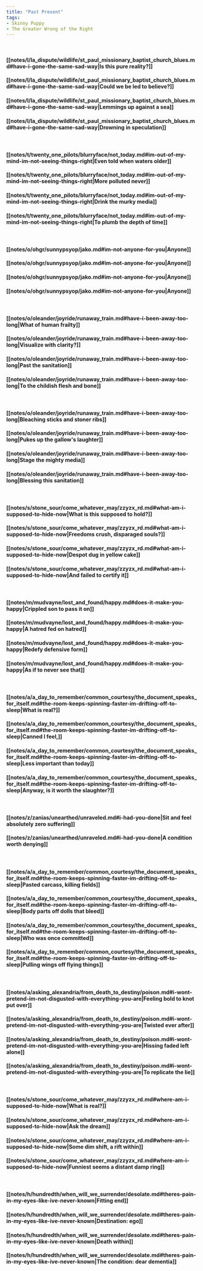 ```yaml
---
title: "Past Present"
tags:
- Skinny Puppy
- The Greater Wrong of the Right
---
```

&nbsp;
#### [[notes/l/la_dispute/wildlife/st_paul_missionary_baptist_church_blues.md#have-i-gone-the-same-sad-way|Is this pure reality?]]
#### [[notes/l/la_dispute/wildlife/st_paul_missionary_baptist_church_blues.md#have-i-gone-the-same-sad-way|Could we be led to believe?]]
#### [[notes/l/la_dispute/wildlife/st_paul_missionary_baptist_church_blues.md#have-i-gone-the-same-sad-way|Lemmings up against a sea]]
#### [[notes/l/la_dispute/wildlife/st_paul_missionary_baptist_church_blues.md#have-i-gone-the-same-sad-way|Drowning in speculation]]
&nbsp;
#### [[notes/t/twenty_one_pilots/blurryface/not_today.md#im-out-of-my-mind-im-not-seeing-things-right|Even told when waters older]]
#### [[notes/t/twenty_one_pilots/blurryface/not_today.md#im-out-of-my-mind-im-not-seeing-things-right|More polluted never]]
#### [[notes/t/twenty_one_pilots/blurryface/not_today.md#im-out-of-my-mind-im-not-seeing-things-right|Drink the murky media]]
#### [[notes/t/twenty_one_pilots/blurryface/not_today.md#im-out-of-my-mind-im-not-seeing-things-right|To plumb the depth of time]]
&nbsp;
#### [[notes/o/ohgr/sunnypsyop/jako.md#im-not-anyone-for-you|Anyone]]
#### [[notes/o/ohgr/sunnypsyop/jako.md#im-not-anyone-for-you|Anyone]]
#### [[notes/o/ohgr/sunnypsyop/jako.md#im-not-anyone-for-you|Anyone]]
#### [[notes/o/ohgr/sunnypsyop/jako.md#im-not-anyone-for-you|Anyone]]
&nbsp;
#### [[notes/o/oleander/joyride/runaway_train.md#have-i-been-away-too-long|What of human frailty]]
#### [[notes/o/oleander/joyride/runaway_train.md#have-i-been-away-too-long|Visualize with clarity?]]
#### [[notes/o/oleander/joyride/runaway_train.md#have-i-been-away-too-long|Past the sanitation]]
#### [[notes/o/oleander/joyride/runaway_train.md#have-i-been-away-too-long|To the childish flesh and bone]]
&nbsp;
#### [[notes/o/oleander/joyride/runaway_train.md#have-i-been-away-too-long|Bleaching sticks and stoner ribs]]
#### [[notes/o/oleander/joyride/runaway_train.md#have-i-been-away-too-long|Pukes up the gallow's laughter]]
#### [[notes/o/oleander/joyride/runaway_train.md#have-i-been-away-too-long|Stage the mighty media]]
#### [[notes/o/oleander/joyride/runaway_train.md#have-i-been-away-too-long|Blessing this sanitation]]
&nbsp;
#### [[notes/s/stone_sour/come_whatever_may/zzyzx_rd.md#what-am-i-supposed-to-hide-now|What is this supposed to hold?]]
#### [[notes/s/stone_sour/come_whatever_may/zzyzx_rd.md#what-am-i-supposed-to-hide-now|Freedoms crush, disparaged souls?]]
#### [[notes/s/stone_sour/come_whatever_may/zzyzx_rd.md#what-am-i-supposed-to-hide-now|Despot dug in yellow cake]]
#### [[notes/s/stone_sour/come_whatever_may/zzyzx_rd.md#what-am-i-supposed-to-hide-now|And failed to certify it]]
&nbsp;
#### [[notes/m/mudvayne/lost_and_found/happy.md#does-it-make-you-happy|Crippled son to pass it on]]
#### [[notes/m/mudvayne/lost_and_found/happy.md#does-it-make-you-happy|A hatred fed on hatred]]
#### [[notes/m/mudvayne/lost_and_found/happy.md#does-it-make-you-happy|Redefy defensive form]]
#### [[notes/m/mudvayne/lost_and_found/happy.md#does-it-make-you-happy|As if to never see that]]
&nbsp;
#### [[notes/a/a_day_to_remember/common_courtesy/the_document_speaks_for_itself.md#the-room-keeps-spinning-faster-im-drifting-off-to-sleep|What is real?]]
#### [[notes/a/a_day_to_remember/common_courtesy/the_document_speaks_for_itself.md#the-room-keeps-spinning-faster-im-drifting-off-to-sleep|Canned I feel,]]
#### [[notes/a/a_day_to_remember/common_courtesy/the_document_speaks_for_itself.md#the-room-keeps-spinning-faster-im-drifting-off-to-sleep|Less important than today]]
#### [[notes/a/a_day_to_remember/common_courtesy/the_document_speaks_for_itself.md#the-room-keeps-spinning-faster-im-drifting-off-to-sleep|Anyway, is it worth the slaughter?]]
&nbsp;
#### [[notes/z/zanias/unearthed/unraveled.md#i-had-you-done|Sit and feel absolutely zero suffering]]
#### [[notes/z/zanias/unearthed/unraveled.md#i-had-you-done|A condition worth denying]]
&nbsp;
#### [[notes/a/a_day_to_remember/common_courtesy/the_document_speaks_for_itself.md#the-room-keeps-spinning-faster-im-drifting-off-to-sleep|Pasted carcass, killing fields]]
#### [[notes/a/a_day_to_remember/common_courtesy/the_document_speaks_for_itself.md#the-room-keeps-spinning-faster-im-drifting-off-to-sleep|Body parts off dolls that bleed]]
#### [[notes/a/a_day_to_remember/common_courtesy/the_document_speaks_for_itself.md#the-room-keeps-spinning-faster-im-drifting-off-to-sleep|Who was once committed]]
#### [[notes/a/a_day_to_remember/common_courtesy/the_document_speaks_for_itself.md#the-room-keeps-spinning-faster-im-drifting-off-to-sleep|Pulling wings off flying things]]
&nbsp;
#### [[notes/a/asking_alexandria/from_death_to_destiny/poison.md#i-wont-pretend-im-not-disgusted-with-everything-you-are|Feeling bold to knot put over]]
#### [[notes/a/asking_alexandria/from_death_to_destiny/poison.md#i-wont-pretend-im-not-disgusted-with-everything-you-are|Twisted ever after]]
#### [[notes/a/asking_alexandria/from_death_to_destiny/poison.md#i-wont-pretend-im-not-disgusted-with-everything-you-are|Hissing faded left alone]]
#### [[notes/a/asking_alexandria/from_death_to_destiny/poison.md#i-wont-pretend-im-not-disgusted-with-everything-you-are|To replicate the lie]]
&nbsp;
#### [[notes/s/stone_sour/come_whatever_may/zzyzx_rd.md#where-am-i-supposed-to-hide-now|What is real?]]
#### [[notes/s/stone_sour/come_whatever_may/zzyzx_rd.md#where-am-i-supposed-to-hide-now|Ask the dream]]
#### [[notes/s/stone_sour/come_whatever_may/zzyzx_rd.md#where-am-i-supposed-to-hide-now|Some dim shift, a rift within]]
#### [[notes/s/stone_sour/come_whatever_may/zzyzx_rd.md#where-am-i-supposed-to-hide-now|Funniest seems a distant damp ring]]
&nbsp;
#### [[notes/h/hundredth/when_will_we_surrender/desolate.md#theres-pain-in-my-eyes-like-ive-never-known|Fitting end]]
#### [[notes/h/hundredth/when_will_we_surrender/desolate.md#theres-pain-in-my-eyes-like-ive-never-known|Destination: ego]]
#### [[notes/h/hundredth/when_will_we_surrender/desolate.md#theres-pain-in-my-eyes-like-ive-never-known|Death within]]
#### [[notes/h/hundredth/when_will_we_surrender/desolate.md#theres-pain-in-my-eyes-like-ive-never-known|The condition: dear dementia]]
